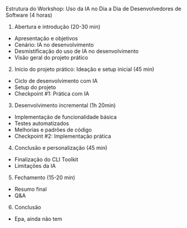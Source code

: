 Estrutura do Workshop: Uso da IA no Dia a Dia de Desenvolvedores de Software (4 horas)

1. Abertura e introdução (20-30 min)
- Apresentação e objetivos
- Cenário: IA no desenvolvimento
- Desmistificação do uso de IA no desenvolvimento
- Visão geral do projeto prático

2. Início do projeto prático: Ideação e setup inicial (45 min)
- Ciclo de desenvolvimento com IA
- Setup do projeto
- Checkpoint #1: Prática com IA

3. Desenvolvimento incremental (1h 20min)
- Implementação de funcionalidade básica
- Testes automatizados
- Melhorias e padrões de código
- Checkpoint #2: Implementação prática

4. Conclusão e personalização (45 min)
- Finalização do CLI Toolkit
- Limitações da IA

5. Fechamento (15-20 min)
- Resumo final
- Q&A 

6. Conclusão
- Epa, ainda não tem